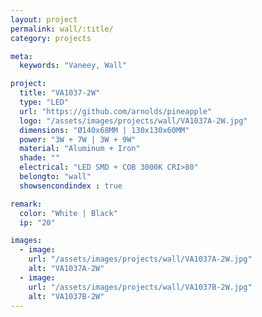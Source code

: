 ```yaml
---
layout: project
permalink: wall/:title/
category: projects

meta:
  keywords: "Vaneey, Wall"

project:
  title: "VA1037-2W"
  type: "LED"
  url: "https://github.com/arnolds/pineapple"
  logo: "/assets/images/projects/wall/VA1037A-2W.jpg"
  dimensions: "Ø140x68MM | 130x130x60MM"
  power: "3W + 7W | 3W + 9W"
  material: "Aluminum + Iron"
  shade: ""
  electrical: "LED SMD + COB 3000K CRI>80"
  belongto: "wall"
  showsencondindex : true

remark:
  color: "White | Black"
  ip: "20"

images:
  - image:
    url: "/assets/images/projects/wall/VA1037A-2W.jpg"
    alt: "VA1037A-2W"
  - image:
    url: "/assets/images/projects/wall/VA1037B-2W.jpg"
    alt: "VA1037B-2W"
---
```

